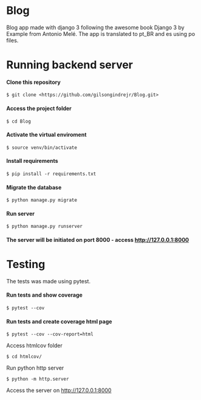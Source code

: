 # Blog

Blog app made with django 3 following the awesome book Django 3 by Example from Antonio Melé.
The app is translated to pt_BR and es using po files.

# Running backend server

#### Clone this repository
```
$ git clone <https://github.com/gilsongindrejr/Blog.git>
```

#### Access the project folder
```
$ cd Blog
```

#### Activate the virtual enviroment
```
$ source venv/bin/activate
```

#### Install requirements
```
$ pip install -r requirements.txt
```

#### Migrate the database
```
$ python manage.py migrate
```

#### Run server
```
$ python manage.py runserver
```

#### The server will be initiated on port 8000 - access <http://127.0.0.1:8000> 

# Testing

The tests was made using pytest.


#### Run tests and show coverage
```
$ pytest --cov
```

#### Run tests and create coverage html page
```
$ pytest --cov --cov-report=html
```

Access htmlcov folder
```
$ cd htmlcov/
```

Run python http server
```
$ python -m http.server
```

Access the server on <http://127.0.0.1:8000> 

